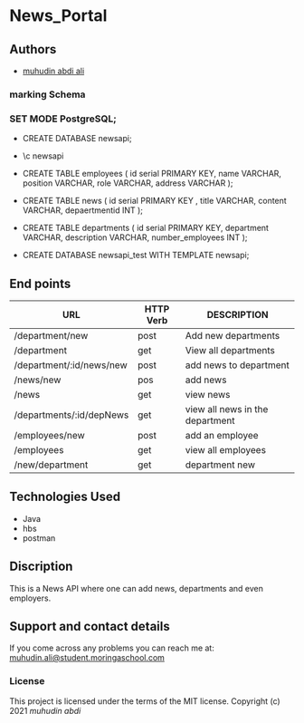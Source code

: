 # News_Portal



## Authors
- [muhudin abdi ali](https://github.com/wilwal-abdi-dev)


###  marking Schema
### SET MODE PostgreSQL;
* CREATE DATABASE newsapi;
 

*  \c newsapi

* CREATE TABLE  employees (
 id serial PRIMARY KEY,
name VARCHAR,
position VARCHAR,
role VARCHAR,
address VARCHAR
);


* CREATE TABLE  news (
 id serial PRIMARY KEY ,
 title VARCHAR,
 content VARCHAR,
 depaertmentid INT
);

* CREATE TABLE  departments (
 id serial PRIMARY KEY,
 department VARCHAR,
 description VARCHAR,
 number_employees INT
);
* CREATE DATABASE newsapi_test WITH TEMPLATE newsapi;

## End points

| URL                                            | HTTP Verb   |                                 DESCRIPTION|
|--                                              |  ---        |                                   ---      |
|/department/new                                 |post         |     Add new departments                    |
|/department                                     |get          |   View all departments                     |
|/department/:id/news/new                        |post         |   add news to department                   |
|/news/new                                       |pos          |  add news                                   |
|/news                                           |get          |          view news|
|/departments/:id/depNews                        |get          |      view all news in the department       |
|/employees/new                                  |post         |     add an employee                        |
|/employees                                      |get          |     view all employees                     |
|/new/department                                 | get         |      department new                        |



## Technologies Used
* Java
* hbs
* postman

## Discription
This is a News API where one can add news, departments and even employers.


## Support and contact details
If you come across any problems you can reach me at: muhudin.ali@student.moringaschool.com

### License
This project is licensed under the terms of the MIT license.
              Copyright (c) 2021 *muhudin abdi*